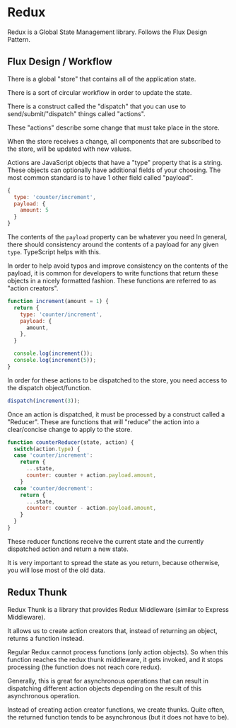 # Redux

Redux is a Global State Management library. Follows the Flux Design Pattern.

## Flux Design / Workflow

There is a global "store" that contains all of the application state.

There is a sort of circular workflow in order to update the state.

There is a construct called the "dispatch" that you can use to send/submit/"dispatch" things called "actions".

These "actions" describe some change that must take place in the store.

When the store receives a change, all components that are subscribed to the store, will be updated with new values.

Actions are JavaScript objects that have a "type" property that is a string.
These objects can optionally have additional fields of your choosing.
The most common standard is to have 1 other field called "payload".

```javascript
{
  type: 'counter/increment',
  payload: {
    amount: 5
  }
}
```

The contents of the `payload` property can be whatever you need
In general, there should consistency around the contents of a payload for any given `type`.
TypeScript helps with this.

In order to help avoid typos and improve consistency on the contents of the payload,
it is common for developers to write functions that return these objects in a nicely formatted fashion.
These functions are referred to as "action creators".

```javascript
function increment(amount = 1) {
  return {
    type: 'counter/increment',
    payload: {
      amount,
    },
  }

  console.log(increment());
  console.log(increment(5));
}
```

In order for these actions to be dispatched to the store, you need access to the dispatch object/function.

```javascript
dispatch(increment(3));
```

Once an action is dispatched, it must be processed by a construct called a "Reducer".
These are functions that will "reduce" the action into a clear/concise change to apply to the store.

```javascript
function counterReducer(state, action) {
  switch(action.type) {
  case 'counter/increment': 
    return {
      ...state,
      counter: counter + action.payload.amount,
    }
  case 'counter/decrement':
    return {
      ...state,
      counter: counter - action.payload.amount,
    }
  }
}
```

These reducer functions receive the current state and the currently dispatched action
and return a new state.

It is very important to spread the state as you return, because otherwise, you will lose most of the old data.

## Redux Thunk

Redux Thunk is a library that provides Redux Middleware (similar to Express Middleware).

It allows us to create action creators that, instead of returning an object, returns a function instead.

Regular Redux cannot process functions (only action objects). So when this function reaches the redux thunk middleware, it gets invoked, and it stops processing (the function does not reach core redux).

Generally, this is great for asynchronous operations that can result in dispatching different action objects depending on the result of this asynchronous operation.

Instead of creating action creator functions, we create thunks.
Quite often, the returned function tends to be asynchronous (but it does not have to be).